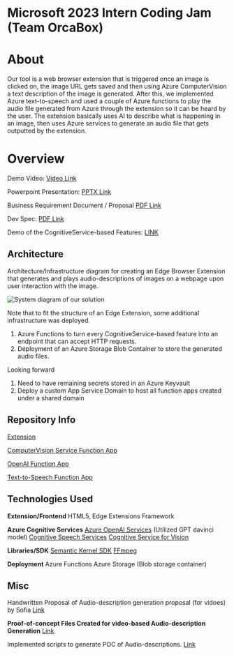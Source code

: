 # Microsoft 2023 Intern Coding Jam (Team OrcaBox)

# About

Our tool is a web browser extension that is triggered once an image is clicked on, the image URL gets saved and then using Azure ComputerVision a text description of the image is generated. After this, we implemented Azure text-to-speech and used a couple of Azure functions to play the audio file generated from Azure through the extension so it can be heard by the user. The extension basically uses AI to describe what is happening in an image, then uses Azure services to generate an audio file that gets outputted by the extension.


# Overview

Demo Video: [Video Link](https://www.youtube.com/watch?v=nmo-BexDSmE)

Powerpoint Presentation: [PPTX Link](https://github.com/hadeelalii/team-OrcaBox/blob/main/Document/VisuaSpeak.pptx)

Business Requirement Document / Proposal [PDF Link](https://github.com/hadeelalii/team-OrcaBox/blob/main/Document/OrcaBox%20Proposal.pdf)

Dev Spec: [PDF Link](https://github.com/hadeelalii/team-OrcaBox/blob/main/Document/Dev%20Spec.pdf)

Demo of the CognitiveService-based Features: [LINK](https://fredinvazquez.github.io/TeamOrcaBox_VisionEar/Index.html)



## Architecture

Architecture/Infrastructure diagram for creating an Edge Browser Extension that generates and plays audio-descriptions of images on a webpage upon user interaction with the image.

![System diagram of our solution](https://i.ibb.co/k4nLbSj/Screenshot-2023-07-10-014428.png)

Note that to fit the structure of an Edge Extension, some additional infrastructure was deployed.

1. Azure Functions to turn every CognitiveService-based feature into an endpoint that can accept HTTP requests.
2. Deployment of an Azure Storage Blob Container to store the generated audio files.

Looking forward
1. Need to have remaining secrets stored in an Azure Keyvault
2. Deploy a custom App Service Domain to host all function apps created under a shared domain

## Repository Info

[Extension](https://github.com/hadeelalii/team-OrcaBox/tree/main/team-OrcaBox)

[ComputerVision Service Function App](https://github.com/hadeelalii/team-OrcaBox/tree/main/ComputerVision)

[OpenAI Function App](https://github.com/hadeelalii/team-OrcaBox/tree/main/Description)

[Text-to-Speech Function App](https://github.com/hadeelalii/team-OrcaBox/tree/main/Text-To-Speech)

## Technologies Used

**Extension/Frontend**
HTML5, Edge Extensions Framework

**Azure Cognitive Services**
[Azure OpenAI Services](https://azure.microsoft.com/en-us/products/cognitive-services/openai-service) (Utilized GPT davinci model)
[Cognitive Speech Services](https://azure.microsoft.com/en-us/products/cognitive-services/speech-services/)
[Cognitive Service for Vision](https://azure.microsoft.com/en-us/products/cognitive-services/vision-services)

**Libraries/SDK**
[Semantic Kernel SDK](https://github.com/microsoft/semantic-kernel)
[FFmpeg](https://ffmpeg.org/)

**Deployment**
Azure Functions
Azure Storage (Blob storage container)
## Misc
Handwritten Proposal of Audio-description generation proposal (for vidoes) by Sofia
[Link](https://github.com/hadeelalii/team-OrcaBox/blob/main/Document/Video%20Description%20Generation.pdf)

**Proof-of-concept Files Created for video-based Audio-description Generation**
[Link](https://github.com/hadeelalii/team-OrcaBox/tree/main/Misc)


Implemented scripts to generate POC of Audio-descriptions.
[Link](https://github.com/hadeelalii/team-OrcaBox/tree/main/AudioDescriptionForVideo)
